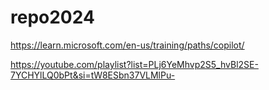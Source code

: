 # repo2024

https://learn.microsoft.com/en-us/training/paths/copilot/

https://youtube.com/playlist?list=PLj6YeMhvp2S5_hvBl2SE-7YCHYlLQ0bPt&si=tW8ESbn37VLMlPu-
